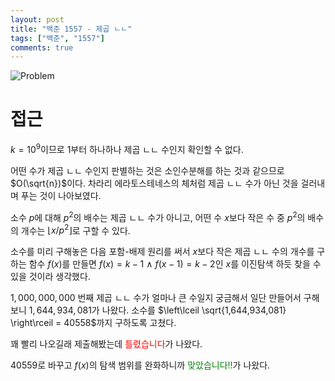 ```yaml
---
layout: post
title: "백준 1557 - 제곱 ㄴㄴ"
tags: ["백준", "1557"]
comments: true
---
```


![Problem](./prob.png)

# 접근

$k = 10^9$이므로 1부터 하나하나 제곱 ㄴㄴ 수인지 확인할 수 없다.

어떤 수가 제곱 ㄴㄴ 수인지 판별하는 것은 소인수분해를 하는 것과 같으므로 $O(\sqrt{n})$이다. 차라리 에라토스테네스의 체처럼 제곱 ㄴㄴ 수가 아닌 것을 걸러내며 푸는 것이 나아보였다.

소수 $p$에 대해 $p^2$의 배수는 제곱 ㄴㄴ 수가 아니고, 어떤 수 $x$보다 작은 수 중 $p^2$의 배수의 개수는 $\left\lfloor x / p^2 \right\rfloor$로 구할 수 있다.

소수를 미리 구해놓은 다음 포함-배제 원리를 써서 $x$보다 작은 제곱 ㄴㄴ 수의 개수를 구하는 함수 $f(x)$를 만들면 $f(x)=k-1 \ \land \ f(x-1)=k-2$인 $x$를 이진탐색 하듯 찾을 수 있을 것이라 생각했다.

$1,000,000,000$ 번째 제곱 ㄴㄴ 수가 얼마나 큰 수일지 궁금해서 일단 만들어서 구해보니 $1,644,934,081$가 나왔다. 소수를 $\left\lceil \sqrt{1,644,934,081} \right\rceil = 40558$까지 구하도록 고쳤다.

꽤 빨리 나오길래 제출해봤는데 <span style="color: red;">틀렸습니다</span>가 나왔다.

$40559$로 바꾸고 $f(x)$의 탐색 범위를 완화하니까 <span style="color: green;">맞았습니다!!</span>가 나왔다.
